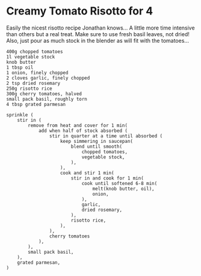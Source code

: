 Creamy Tomato Risotto for 4
===========================

Easily the nicest risotto recipe Jonathan knows... A little more time intensive
than others but a real treat. Make sure to use fresh basil leaves, not dried!
Also, just pour as much stock in the blender as will fit with the tomatoes...

    400g chopped tomatoes
    1l vegetable stock
    knob butter
    1 tbsp oil
    1 onion, finely chopped
    2 cloves garlic, finely chopped
    2 tsp dried rosemary
    250g risotto rice
    300g cherry tomatoes, halved
    small pack basil, roughly torn
    4 tbsp grated parmesan

    sprinkle (
        stir in (
            remove from heat and cover for 1 min(
                add when half of stock absorbed (
                    stir in quarter at a time until absorbed (
                        keep simmering in saucepan(
                            blend until smooth(
                                chopped tomatoes,
                                vegetable stock,
                            ),
                        ),
                        cook and stir 1 min(
                            stir in and cook for 1 min(
                                cook until softened 6-8 min(
                                    melt(knob butter, oil),
                                    onion,
                                ),
                                garlic,
                                dried rosemary,
                            ),
                            risotto rice,
                        ),
                    ),
                    cherry tomatoes
                ),
            ),
            small pack basil,
        ),
        grated parmesan,
    )
